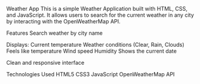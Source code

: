 Weather App
This is a simple Weather Application built with HTML, CSS, and JavaScript. It allows users to search for the current weather in any city by interacting with the OpenWeatherMap API.

Features
Search weather by city name

Displays:
 Current temperature
 Weather conditions (Clear, Rain, Clouds)
 Feels like temperature
 Wind speed
 Humidity
Shows the current date

Clean and responsive interface

Technologies Used
 HTML5
 CSS3
 JavaScript
 OpenWeatherMap API

